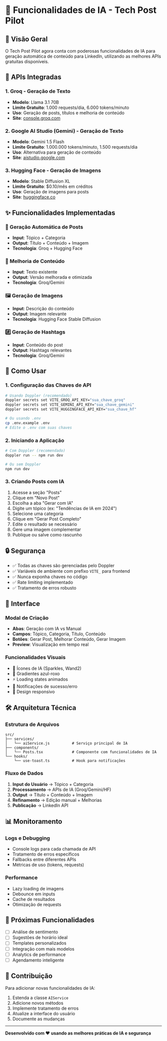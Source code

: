 # 🤖 Funcionalidades de IA - Tech Post Pilot

## 🌟 Visão Geral

O Tech Post Pilot agora conta com poderosas funcionalidades de IA para geração automática de conteúdo para LinkedIn, utilizando as melhores APIs gratuitas disponíveis.

## 🔧 APIs Integradas

### 1. **Groq** - Geração de Texto
- **Modelo**: Llama 3.1 70B
- **Limite Gratuito**: 1.000 requests/dia, 6.000 tokens/minuto
- **Uso**: Geração de posts, títulos e melhoria de conteúdo
- **Site**: [console.groq.com](https://console.groq.com/keys)

### 2. **Google AI Studio (Gemini)** - Geração de Texto
- **Modelo**: Gemini 1.5 Flash
- **Limite Gratuito**: 1.000.000 tokens/minuto, 1.500 requests/dia
- **Uso**: Alternativa para geração de conteúdo
- **Site**: [aistudio.google.com](https://aistudio.google.com/app/apikey)

### 3. **Hugging Face** - Geração de Imagens
- **Modelo**: Stable Diffusion XL
- **Limite Gratuito**: $0.10/mês em créditos
- **Uso**: Geração de imagens para posts
- **Site**: [huggingface.co](https://huggingface.co/settings/tokens)

## ✨ Funcionalidades Implementadas

### 🎯 Geração Automática de Posts
- **Input**: Tópico + Categoria
- **Output**: Título + Conteúdo + Imagem
- **Tecnologia**: Groq + Hugging Face

### 🔄 Melhoria de Conteúdo
- **Input**: Texto existente
- **Output**: Versão melhorada e otimizada
- **Tecnologia**: Groq/Gemini

### 🖼️ Geração de Imagens
- **Input**: Descrição do conteúdo
- **Output**: Imagem relevante
- **Tecnologia**: Hugging Face Stable Diffusion

### #️⃣ Geração de Hashtags
- **Input**: Conteúdo do post
- **Output**: Hashtags relevantes
- **Tecnologia**: Groq/Gemini

## 🚀 Como Usar

### 1. Configuração das Chaves de API

```bash
# Usando Doppler (recomendado)
doppler secrets set VITE_GROQ_API_KEY="sua_chave_groq"
doppler secrets set VITE_GEMINI_API_KEY="sua_chave_gemini"
doppler secrets set VITE_HUGGINGFACE_API_KEY="sua_chave_hf"

# Ou usando .env
cp .env.example .env
# Edite o .env com suas chaves
```

### 2. Iniciando a Aplicação

```bash
# Com Doppler (recomendado)
doppler run -- npm run dev

# Ou sem Doppler
npm run dev
```

### 3. Criando Posts com IA

1. Acesse a seção "Posts"
2. Clique em "Novo Post"
3. Escolha a aba "Gerar com IA"
4. Digite um tópico (ex: "Tendências de IA em 2024")
5. Selecione uma categoria
6. Clique em "Gerar Post Completo"
7. Edite o resultado se necessário
8. Gere uma imagem complementar
9. Publique ou salve como rascunho

## 🔒 Segurança

- ✅ Todas as chaves são gerenciadas pelo Doppler
- ✅ Variáveis de ambiente com prefixo `VITE_` para frontend
- ✅ Nunca exponha chaves no código
- ✅ Rate limiting implementado
- ✅ Tratamento de erros robusto

## 🎨 Interface

### Modal de Criação
- **Abas**: Geração com IA vs Manual
- **Campos**: Tópico, Categoria, Título, Conteúdo
- **Botões**: Gerar Post, Melhorar Conteúdo, Gerar Imagem
- **Preview**: Visualização em tempo real

### Funcionalidades Visuais
- 🌟 Ícones de IA (Sparkles, Wand2)
- 🎨 Gradientes azul-roxo
- ⚡ Loading states animados
- 🔔 Notificações de sucesso/erro
- 📱 Design responsivo

## 🛠️ Arquitetura Técnica

### Estrutura de Arquivos
```
src/
├── services/
│   └── aiService.js          # Serviço principal de IA
├── components/
│   └── Posts.tsx             # Componente com funcionalidades de IA
└── hooks/
    └── use-toast.ts          # Hook para notificações
```

### Fluxo de Dados
1. **Input do Usuário** → Tópico + Categoria
2. **Processamento** → APIs de IA (Groq/Gemini/HF)
3. **Output** → Título + Conteúdo + Imagem
4. **Refinamento** → Edição manual + Melhorias
5. **Publicação** → LinkedIn API

## 📊 Monitoramento

### Logs e Debugging
- Console logs para cada chamada de API
- Tratamento de erros específicos
- Fallbacks entre diferentes APIs
- Métricas de uso (tokens, requests)

### Performance
- Lazy loading de imagens
- Debounce em inputs
- Cache de resultados
- Otimização de requests

## 🔮 Próximas Funcionalidades

- [ ] Análise de sentimento
- [ ] Sugestões de horário ideal
- [ ] Templates personalizados
- [ ] Integração com mais modelos
- [ ] Analytics de performance
- [ ] Agendamento inteligente

## 🤝 Contribuição

Para adicionar novas funcionalidades de IA:

1. Estenda a classe `AIService`
2. Adicione novos métodos
3. Implemente tratamento de erros
4. Atualize a interface do usuário
5. Documente as mudanças

---

**Desenvolvido com ❤️ usando as melhores práticas de IA e segurança**